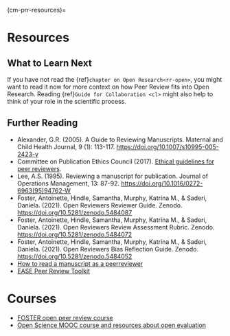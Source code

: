 
(cm-prr-resources)=
# Resources

## What to Learn Next
If you have not read the {ref}`chapter on Open Research<rr-open>`, you might want to read it now for more context on how Peer Review fits into Open Research. Reading {ref}`Guide for Collaboration <cl>` might also help to think of your role in the scientific process.

## Further Reading
* Alexander, G.R. (2005). A Guide to Reviewing Manuscripts. Maternal and Child Health Journal, 9 (1): 113-117. https://doi.org/10.1007/s10995-005-2423-y
* Committee on Publication Ethics Council (2017). [Ethical guidelines for peer reviewers](https://publicationethics.org/files/Ethical_Guidelines_For_Peer_Reviewers_2.pdf).
* Lee, A.S. (1995). Reviewing a manuscript for publication. Journal of Operations Management, 13: 87-92. https://doi.org/10.1016/0272-6963(95)94762-W
* Foster, Antoinette, Hindle, Samantha, Murphy, Katrina M., & Saderi, Daniela. (2021). Open Reviewers Reviewer Guide. Zenodo. https://doi.org/10.5281/zenodo.5484087
* Foster, Antoinette, Hindle, Samantha, Murphy, Katrina M., & Saderi, Daniela. (2021). Open Reviewers Review Assessment Rubric. Zenodo. https://doi.org/10.5281/zenodo.5484072
* Foster, Antoinette, Hindle, Samantha, Murphy, Katrina M., & Saderi, Daniela. (2021). Open Reviewers Bias Reflection Guide. Zenodo. https://doi.org/10.5281/zenodo.5484052
* [How to read a manuscript as a peerreviewer](https://plos.org/resource/how-to-read-a-manuscript-as-a-peer-reviewer)
* [EASE Peer Review Toolkit](https://ease.org.uk/communities/peer-review-committee/peer-review-toolkit/)

# Courses
* [FOSTER open peer review course](https://www.fosteropenscience.eu/learning/open-peer-review/#/id/5a17e150c2af651d1e3b1bce)
* [Open Science MOOC course and resources about open evaluation](https://opensciencemooc.eu/modules/open-evaluation/)
